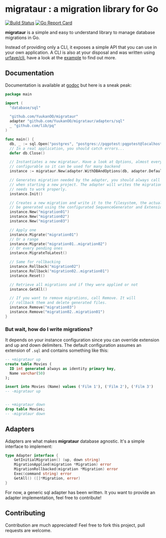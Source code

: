 # migrataur : a migration library for Go

[![Build Status](https://travis-ci.org/YuukanOO/migrataur.svg?branch=master)](https://travis-ci.org/YuukanOO/migrataur)
[![Go Report Card](https://goreportcard.com/badge/github.com/YuukanOO/migrataur)](https://goreportcard.com/report/github.com/YuukanOO/migrataur)

**migrataur** is a simple and easy to understand library to manage database migrations in Go.

Instead of providing only a CLI, it exposes a simple API that you can use in your own application. A CLI is also at your disposal and was written using [urfave/cli](https://github.com/urfave/cli), have a look at the [example](examples/example.go) to find out more.

## Documentation

Documentation is available at [godoc](https://godoc.org/github.com/YuukanOO/migrataur) but here is a sneak peak:

```go
package main

import (
  "database/sql"

  "github.com/YuukanOO/migrataur"
  adapter "github.com/YuukanOO/migrataur/adapters/sql"
  _ "github.com/lib/pq"
)

func main() {
  db, _ := sql.Open("postgres", "postgres://pqgotest:pqgotest@localhost/pqgotest?sslmode=disable")
  // In a real application, you should catch errors...
  defer db.Close()

  // Instantiates a new migrataur. Have a look at Options, almost everything is
  // configurable so it can be used for many backend
  instance := migrataur.New(adapter.WithDBAndOptions(db, adapter.DefaultTableName, "${i}"), migrataur.DefaultOptions)

  // Generates migration needed by the adapter, you should always call it ONCE
  // when starting a new project. The adapter will writes the migration that it
  // needs to work properly.
  instance.Init()

  // Creates a new migration and write it to the filesystem, the actual name will
  // be generated using the configurated SequenceGenerator and Extension
  instance.New("migration01")
  instance.New("migration02")
  instance.New("migration03")

  // Apply one
  instance.Migrate("migration01")
  // Or a range
  instance.Migrate("migration01..migration02")
  // Or every pending ones
  instance.MigrateToLatest()

  // Same for rollbacking
  instance.Rollback("migration02")
  instance.Rollback("migration02..migration01")
  instance.Reset()

  // Retrieve all migrations and if they were applied or not
  instance.GetAll()

  // If you want to remove migrations, call Remove. It will
  // rollback them and delete generated files.
  instance.Remove("migration03")
  instance.Remove("migration02..migration01")
}

```

### But wait, how do I write migrations?

It depends on your instance configuration since you can override extension and up and down delimiters. The default configuration assumes an extension of `.sql` and contains something like this:

```sql
-- +migrataur up
create table Movies (
  ID int generated always as identity primary key,
  Name varchar(50)
);

insert into Movies (Name) values ('Film 1'), ('Film 2'), ('Film 3')
-- -migrataur up


-- +migrataur down
drop table Movies;
-- -migrataur down
```

## Adapters

Adapters are what makes **migrataur** database agnostic. It's a simple interface to implement:

```go
type Adapter interface {
	GetInitialMigration() (up, down string)
	MigrationApplied(migration *Migration) error
	MigrationRollbacked(migration *Migration) error
	Exec(command string) error
	GetAll() ([]*Migration, error)
}
```

For now, a generic sql adapter has been written. It you want to provide an adapter implementation, feel free to contribute!

## Contributing

Contribution are much appreciated! Feel free to fork this project, pull requests are welcome.